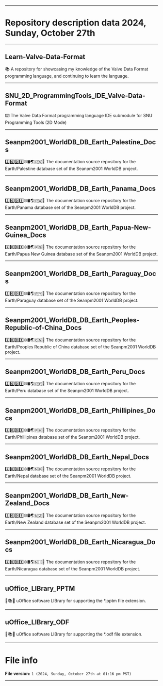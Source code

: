 
***

# Repository description data 2024, Sunday, October 27th

---

## Learn-Valve-Data-Format

📚️ A repository for showcasing my knowledge of the Valve Data Format programming language, and continuing to learn the language. 

---

## SNU_2D_ProgrammingTools_IDE_Valve-Data-Format

⌨️ The Valve Data Format programming language IDE submodule for SNU Programming Tools (2D Mode)

---

## Seanpm2001_WorldDB_DB_Earth_Palestine_Docs

2️⃣️0️⃣️0️⃣️1️⃣️🌐️🛢️🌏️🇵🇸📖️ The documentation source repository for the Earth/Palestine database set of the Seanpm2001 WorldDB project. 

---

## Seanpm2001_WorldDB_DB_Earth_Panama_Docs

2️⃣️0️⃣️0️⃣️1️⃣️🌐️🛢️🌎️🇵🇦️📖️ The documentation source repository for the Earth/Panama database set of the Seanpm2001 WorldDB project. 

---

## Seanpm2001_WorldDB_DB_Earth_Papua-New-Guinea_Docs

2️⃣️0️⃣️0️⃣️1️⃣️🌐️🛢️🌏️🇵🇬️📖️ The documentation source repository for the Earth/Papua New Guinea database set of the Seanpm2001 WorldDB project. 

---

## Seanpm2001_WorldDB_DB_Earth_Paraguay_Docs

2️⃣️0️⃣️0️⃣️1️⃣️🌐️🛢️🌎️🇵🇾️📖️ The documentation source repository for the Earth/Paraguay database set of the Seanpm2001 WorldDB project. 

---

## Seanpm2001_WorldDB_DB_Earth_Peoples-Republic-of-China_Docs

2️⃣️0️⃣️0️⃣️1️⃣️🌐️🛢️🌏️🇨🇳️📖️ The documentation source repository for the Earth/Peoples Republic of China database set of the Seanpm2001 WorldDB project. 

---

## Seanpm2001_WorldDB_DB_Earth_Peru_Docs

2️⃣️0️⃣️0️⃣️1️⃣️🌐️🛢️🌎️🇵🇪️📖️ The documentation source repository for the Earth/Peru database set of the Seanpm2001 WorldDB project. 

---

## Seanpm2001_WorldDB_DB_Earth_Phillipines_Docs

2️⃣️0️⃣️0️⃣️1️⃣️🌐️🛢️🌏️🇵🇭️📖️ The documentation source repository for the Earth/Phillipines database set of the Seanpm2001 WorldDB project. 

---

## Seanpm2001_WorldDB_DB_Earth_Nepal_Docs

2️⃣️0️⃣️0️⃣️1️⃣️🌐️🛢️🌏️🇳🇵️📖️ The documentation source repository for the Earth/Nepal database set of the Seanpm2001 WorldDB project. 

---

## Seanpm2001_WorldDB_DB_Earth_New-Zealand_Docs

2️⃣️0️⃣️0️⃣️1️⃣️🌐️🛢️🌏️🇳🇿️📖️ The documentation source repository for the Earth/New Zealand database set of the Seanpm2001 WorldDB project. 

---

## Seanpm2001_WorldDB_DB_Earth_Nicaragua_Docs

2️⃣️0️⃣️0️⃣️1️⃣️🌐️🛢️🌎️🇳🇮️📖️ The documentation source repository for the Earth/Nicaragua database set of the Seanpm2001 WorldDB project. 

---

## uOffice_LIBrary_PPTM

📙️📚️💾️ uOffice software LIBrary for supporting the *.pptm file extension.

---

## uOffice_LIBrary_ODF

📙️📚️💾️ uOffice software LIBrary for supporting the *.odf file extension.

***

# File info

**File version:** `1 (2024, Sunday, October 27th at 01:16 pm PST)`

***

